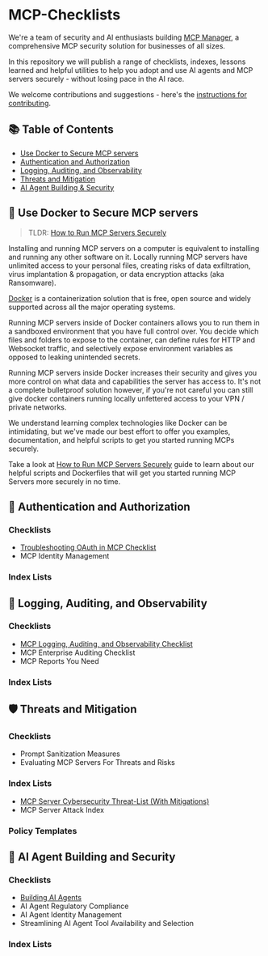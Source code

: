 # MCP-Checklists

We're a team of security and AI enthusiasts building [MCP Manager](https://mcpmanager.ai), a comprehensive MCP security solution for businesses of all sizes.

In this repository we will publish a range of checklists, indexes, lessons learned and helpful utilities to help you adopt and use AI agents and MCP servers securely - without losing pace in the AI race.

We welcome contributions and suggestions - here's the [instructions for contributing](./CONTRIBUTING.md).

## 📚 Table of Contents

- [Use Docker to Secure MCP servers](#-use-docker-to-secure-mcp-servers)
- [Authentication and Authorization](#-authentication-and-authorization)
- [Logging, Auditing, and Observability](#-logging-auditing-and-observability)
- [Threats and Mitigation](#%EF%B8%8F-threats-and-mitigation)  
- [AI Agent Building & Security](#-ai-agent-building-and-security)

## 🐳 Use Docker to Secure MCP servers

> TLDR: [How to Run MCP Servers Securely](./infrastructure/docs/how-to-run-mcp-servers-securely.md)

Installing and running MCP servers on a computer is equivalent to installing and running any other software on it. Locally running MCP servers have unlimited access to your personal files, creating risks of data exfiltration, virus implantation & propagation, or data encryption attacks (aka Ransomware).

[Docker](https://www.docker.com/get-started/) is a containerization solution that is free, open source and widely supported across all the major operating systems.

Running MCP servers inside of Docker containers allows you to run them in a sandboxed environment that you have full control over. You decide which files and folders to expose to the container, can define rules for HTTP and Websocket traffic, and selectively expose environment variables as opposed to leaking unintended secrets.

Running MCP servers inside Docker increases their security and gives you more control on what data and capabilities the server has access to. It's not a complete bulletproof solution however, if you're not careful you can still give docker containers running locally unfettered access to your VPN / private networks.

We understand learning complex technologies like Docker can be intimidating, but we've made our best effort to offer you examples, documentation, and helpful scripts to get you started running MCPs securely.

Take a look at [How to Run MCP Servers Securely](./infrastructure/docs/how-to-run-mcp-servers-securely.md) guide to learn about our helpful scripts and Dockerfiles that will get you started running MCP Servers more securely in no time.

## 🔐 Authentication and Authorization 

### Checklists

- [Troubleshooting OAuth in MCP Checklist](./infrastructure/docs/troubleshooting-oauth.md)
- MCP Identity Management

### Index Lists

## 📝 Logging, Auditing, and Observability

### Checklists

- [MCP Logging, Auditing, and Observability Checklist](./infrastructure/docs/logging-auditing-observability.md)
- MCP Enterprise Auditing Checklist
- MCP Reports You Need

### Index Lists

## 🛡️ Threats and Mitigation

### Checklists

- Prompt Sanitization Measures
- Evaluating MCP Servers For Threats and Risks

### Index Lists

- [MCP Server Cybersecurity Threat-List (With Mitigations)](./infrastructure/docs/mcp-security-threat-list.md)
- MCP Server Attack Index

### Policy Templates

## 🤖 AI Agent Building and Security

### Checklists

- [Building AI Agents](./infrastructure/docs/ai-agent-building.md)
- AI Agent Regulatory Compliance
- AI Agent Identity Management
- Streamlining AI Agent Tool Availability and Selection

### Index Lists
